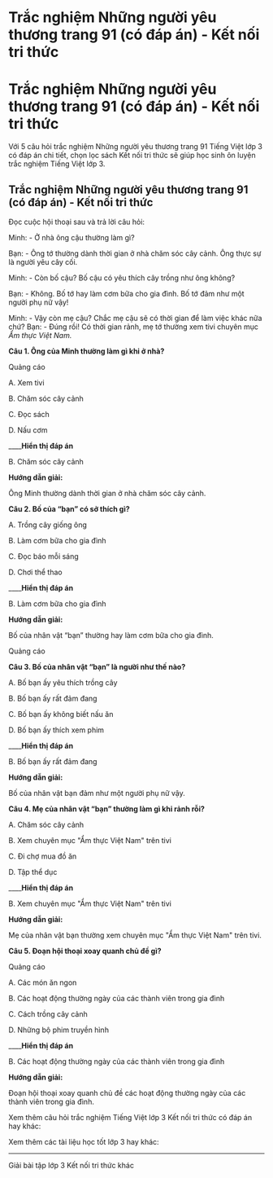 # Trắc nghiệm Những người yêu thương trang 91 (có đáp án) - Kết nối tri thức

# Trắc nghiệm Những người yêu thương trang 91 (có đáp án) - Kết nối tri thức

Với 5 câu hỏi trắc nghiệm Những người yêu thương trang 91 Tiếng Việt lớp 3 có đáp án chi tiết, chọn lọc sách Kết nối tri thức sẽ giúp học sinh ôn luyện trắc nghiệm Tiếng Việt lớp 3.

## Trắc nghiệm Những người yêu thương trang 91 (có đáp án) - Kết nối tri thức

Đọc cuộc hội thoại sau và trả lời câu hỏi:

Minh: - Ở nhà ông cậu thường làm gì?

Bạn: - Ông tớ thường dành thời gian ở nhà chăm sóc cây cảnh. Ông thực sự là người yêu cây cối.

Minh: - Còn bố cậu? Bố cậu có yêu thích cây trồng như ông không?

Bạn: - Không. Bố tớ hay làm cơm bữa cho gia đình. Bố tớ đảm như một người phụ nữ vậy!

Minh: - Vậy còn mẹ cậu? Chắc mẹ cậu sẽ có thời gian để làm việc khác nữa chứ? Bạn: - Đúng rồi! Có thời gian rảnh, mẹ tớ thường xem tivi chuyên mục _Ẩm thực Việt Nam._

**Câu 1. Ông của Minh thường làm gì khi ở nhà?**

Quảng cáo

A. Xem tivi

B. Chăm sóc cây cảnh

C. Đọc sách

D. Nấu cơm

____**Hiển thị đáp án**

B. Chăm sóc cây cảnh

**Hướng dẫn giải:**

Ông Minh thường dành thời gian ở nhà chăm sóc cây cảnh.

**Câu 2. Bố của “bạn” có sở thích gì?**

A. Trồng cây giống ông

B. Làm cơm bữa cho gia đình

C. Đọc báo mỗi sáng

D. Chơi thể thao

____**Hiển thị đáp án**

B. Làm cơm bữa cho gia đình

**Hướng dẫn giải:**

Bố của nhân vật “bạn” thường hay làm cơm bữa cho gia đình.

Quảng cáo

**Câu 3. Bố của nhân vật “bạn” là người như thế nào?**

A. Bố bạn ấy yêu thích trồng cây

B. Bố bạn ấy rất đảm đang

C. Bố bạn ấy không biết nấu ăn

D. Bố bạn ấy thích xem phim

____**Hiển thị đáp án**

B. Bố bạn ấy rất đảm đang

**Hướng dẫn giải:**

Bố của nhân vật bạn đảm như một người phụ nữ vậy.

**Câu 4. Mẹ của nhân vật “bạn” thường làm gì khi rảnh rỗi?**

A. Chăm sóc cây cảnh

B. Xem chuyên mục "Ẩm thực Việt Nam" trên tivi

C. Đi chợ mua đồ ăn

D. Tập thể dục

____**Hiển thị đáp án**

B. Xem chuyên mục "Ẩm thực Việt Nam" trên tivi

**Hướng dẫn giải:**

Mẹ của nhân vật bạn thường xem chuyên mục "Ẩm thực Việt Nam" trên tivi.

**Câu 5. Đoạn hội thoại xoay quanh chủ đề gì?**

Quảng cáo

A. Các món ăn ngon

B. Các hoạt động thường ngày của các thành viên trong gia đình

C. Cách trồng cây cảnh

D. Những bộ phim truyền hình

____**Hiển thị đáp án**

B. Các hoạt động thường ngày của các thành viên trong gia đình

**Hướng dẫn giải:**

Đoạn hội thoại xoay quanh chủ đề các hoạt động thường ngày của các thành viên trong gia đình.

Xem thêm câu hỏi trắc nghiệm Tiếng Việt lớp 3 Kết nối tri thức có đáp án hay khác:

Xem thêm các tài liệu học tốt lớp 3 hay khác:

* * *

Giải bài tập lớp 3 Kết nối tri thức khác
